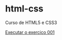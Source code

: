 # html-css
 Curso de HTML5 e CSS3

 <a href= "https://vnciusoliveira.github.io/html-css/exercicios/ex001/index.html" target_blank>Executar o exercico 001</a>